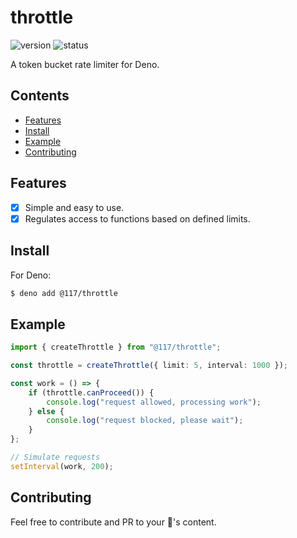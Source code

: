 # throttle

![version](https://img.shields.io/jsr/v/%40117/throttle?style=flat-square&color=%23ff51bc&label=version)
![status](https://img.shields.io/github/actions/workflow/status/117/throttle/deploy.yml?style=flat-square)

A token bucket rate limiter for Deno.

## Contents

- [Features](#features)
- [Install](#install)
- [Example](#example)
- [Contributing](#contributing)

## Features

- [x] Simple and easy to use.
- [x] Regulates access to functions based on defined limits.

## Install

For Deno:

```sh
$ deno add @117/throttle
```

## Example

```ts
import { createThrottle } from "@117/throttle";

const throttle = createThrottle({ limit: 5, interval: 1000 });

const work = () => {
    if (throttle.canProceed()) {
        console.log("request allowed, processing work");
    } else {
        console.log("request blocked, please wait");
    }
};

// Simulate requests
setInterval(work, 200);
```

## Contributing

Feel free to contribute and PR to your 💖's content.
